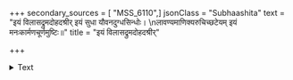 +++
secondary_sources = [ "MSS_6110",]
jsonClass = "Subhaashita"
text = "इयं विलासद्रुमदोहदश्रीर् इयं सुधा यौवनदुग्धसिन्धोः।  \nलावण्यमाणिक्यरुचिच्छटेयम् इयं मनःकार्मणचूर्णमुष्टिः॥"
title = "इयं विलासद्रुमदोहदश्रीर्"

+++

<details><summary>Text</summary>

इयं विलासद्रुमदोहदश्रीर् इयं सुधा यौवनदुग्धसिन्धोः।  
लावण्यमाणिक्यरुचिच्छटेयम् इयं मनःकार्मणचूर्णमुष्टिः॥
</details>
